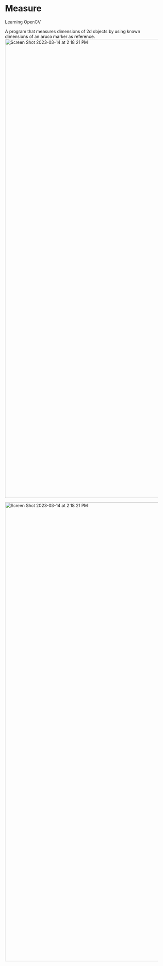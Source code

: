 # Measure
Learning OpenCV

A program that measures dimensions of 2d objects by using known dimensions of an aruco marker as reference.<img width="1512" alt="Screen Shot 2023-03-14 at 2 18 21 PM" src="https://user-images.githubusercontent.com/56518530/225105969-31fc3163-f1e9-41f2-8db8-566c85074d8b.png">

<img width="1512" alt="Screen Shot 2023-03-14 at 2 18 21 PM" src="https://user-images.githubusercontent.com/56518530/225106018-7654eba9-fe9f-41b6-801d-0a768049bb20.png">
